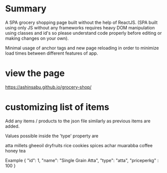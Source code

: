 # Summary

A SPA grocery shopping page built without the help of ReactJS. (SPA built using only JS without any frameworks requires heavy DOM manipulation using classes and id's so please understand code properly before editing or making changes on your own).

Minimal usage of anchor tags and new page reloading in order to minimize load times between different features of app.

# view the page
https://ashinsabu.github.io/grocery-shop/

# customizing list of items

Add any items / products to the json file similarly as previous items are added.

Values possible inside the 'type' property are

atta
millets
gheeoil
dryfruits
rice
cookies
spices
achar
muarabba
coffee 
honey
tea

Example 
{
    "id": 1,
    "name": "Single Grain Atta",
    "type": "atta",
    "priceperkg" : 100
}

